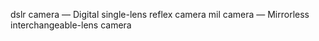 dslr camera — Digital single-lens reflex camera
mil camera — Mirrorless interchangeable-lens camera


